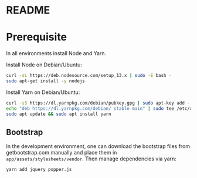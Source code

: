 # README

# Prerequisite
In all environments install Node and Yarn.

Install Node on Debian/Ubuntu:
```bash
curl -sL https://deb.nodesource.com/setup_13.x | sudo -E bash -
sudo apt-get install -y nodejs
```

Install Yarn on Debian/Ubuntu:
```bash
curl -sS https://dl.yarnpkg.com/debian/pubkey.gpg | sudo apt-key add -
echo "deb https://dl.yarnpkg.com/debian/ stable main" | sudo tee /etc/apt/sources.list.d/yarn.list
sudo apt update && sudo apt install yarn
```

## Bootstrap
In the development environment, one can download the bootstrap files from getbootstrap.com manually and place them in `app/assets/stylesheets/vendor`. Then manage dependencies via yarn:
```bash
yarn add jquery popper.js
```
